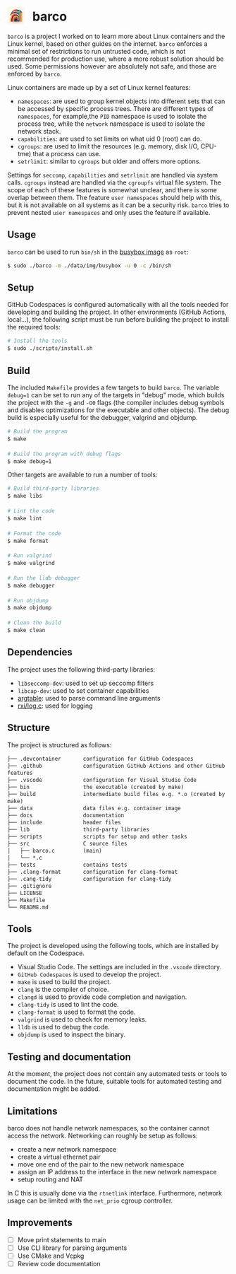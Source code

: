 # <img src="./docs/barco.png" style="width:40px;padding-right:10px;margin-bottom:-8px;"> barco

`barco` is a project I worked on to learn more about Linux containers and the Linux kernel, based on other guides on the internet.
`barco` enforces a minimal set of restrictions to run untrusted code, which is not recommended for production use, where a more robust solution should be used.
Some permissions however are absolutely not safe, and those are enforced by `barco`.

Linux containers are made up by a set of Linux kernel features:

- `namespaces`: are used to group kernel objects into different sets that can be accessed by specific process trees. There are different types
of `namespaces`, for example,the `PID` namespace is used to isolate the process tree, while the `network` namespace is used to isolate the network stack.
- `capabilities`: are used to set limits on what uid 0 (root) can do.
- `cgroups`: are used to limit the resources (e.g. memory, disk I/O, CPU-tme) that a process can use.
- `setrlimit`: similar to `cgroups` but older and offers more options.

Settings for `seccomp`, `capabilities` and `setrlimit` are handled via system calls. `cgroups` instead are handled via the `cgroupfs` virtual file system.
The scope of each of these features is somewhat unclear, and there is some overlap between them. The feature `user namespaces` should
help with this, but it is not available on all systems as it can be a security risk. `barco` tries to prevent nested `user namespaces` and only uses the feature if available.

## Usage

`barco` can be used to run `bin/sh` in the [busybox image](./data/img/busybox) as `root`:

```bash
$ sudo ./barco -m ./data/img/busybox -u 0 -c /bin/sh
```

## Setup
GitHub Codespaces is configured automatically with all the tools needed for developing and building the project.
In other environments (GitHub Actions, local...), the following script must be run before building the project to install the required tools:

```bash
# Install the tools
$ sudo ./scripts/install.sh
```

## Build

The included `Makefile` provides a few targets to build `barco`.
The variable `debug=1` can be set to run any of the targets in "debug" mode, which builds the project with the `-g` and `-O0` flags (the compiler includes debug symbols and disables optimizations for the executable and other objects).
The debug build is especially useful for the debugger, valgrind and objdump.

```bash
# Build the program
$ make

# Build the program with debug flags
$ make debug=1
```

Other targets are available to run a number of tools:

```bash
# Build third-party libraries
$ make libs

# Lint the code
$ make lint

# Format the code
$ make format

# Run valgrind
$ make valgrind

# Run the lldb debugger
$ make debugger

# Run objdump
$ make objdump

# Clean the build
$ make clean
```

## Dependencies
The project uses the following third-party libraries:

- `libseccomp-dev`: used to set up seccomp filters
- `libcap-dev`: used to set container capabilities
- [argtable](http://argtable.org/): used to parse command line arguments
- [rxi/log.c](https://github.com/rxi/log.c): used for logging

## Structure
The project is structured as follows:
```
├── .devcontainer       configuration for GitHub Codespaces
├── .github             configuration GitHub Actions and other GitHub features
├── .vscode             configuration for Visual Studio Code
├── bin                 the executable (created by make)
├── build               intermediate build files e.g. *.o (created by make)
├── data                data files e.g. container image
├── docs                documentation
├── include             header files
├── lib                 third-party libraries
├── scripts             scripts for setup and other tasks
├── src                 C source files
│   ├── barco.c         (main)
│   └── *.c
├── tests               contains tests
├── .clang-format       configuration for clang-format
├── .cang-tidy          configuration for clang-tidy
├── .gitignore
├── LICENSE
├── Makefile
└── README.md
```

## Tools

The project is developed using the following tools, which are installed by default on the Codespace.

- Visual Studio Code. The settings are included in the `.vscode` directory.
- `GitHub Codespaces` is used to develop the project.
- `make` is used to build the project.
- `clang` is the compiler of choice.
- `clangd` is used to provide code completion and navigation.
- `clang-tidy` is used to lint the code.
- `clang-format` is used to format the code.
- `valgrind` is used to check for memory leaks.
- `lldb` is used to debug the code.
- `objdump` is used to inspect the binary.

## Testing and documentation

At the moment, the project does not contain any automated tests or tools to document the code.
In the future, suitable tools for automated testing and documentation might be added.

## Limitations
barco does not handle network namespaces, so the container cannot access the network. Networking can roughly be setup as follows:
- create a new network namespace
- create a virtual ethernet pair
- move one end of the pair to the new network namespace
- assign an IP address to the interface in the new network namespace
- setup routing and NAT

In C this is usually done via the `rtnetlink` interface. Furthermore, network usage can be limited with the `net_prio` cgroup controller.

## Improvements

- [ ] Move print statements to main
- [ ] Use CLI library for parsing arguments
- [ ] Use CMake and Vcpkg
- [ ] Review code documentation
